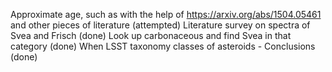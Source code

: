 Approximate age, such as with the help of https://arxiv.org/abs/1504.05461 and other pieces of literature (attempted)
Literature survey on spectra of Svea and Frisch (done)
Look up carbonaceous and find Svea in that category (done)
When LSST taxonomy classes of asteroids - Conclusions (done)